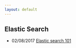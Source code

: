 ```yaml
---
layout: default
---
```


## Elastic Search

- <date>02/08/2017</date> [Elastic search 101](/2017/08/03/elastic-101.html)
